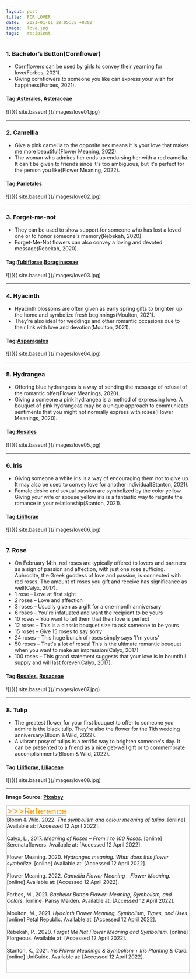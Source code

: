 ```yaml
---
layout: post
title:  FOR LOVER
date:   2021-01-01 18:05:55 +0300
image:  love.jpg
tags:   recipient
---
```

### 1. Bachelor’s Button(Cornflower)
* Cornflowers can be used by girls to convey their yearning for love(Forbes, 2021).
* Giving cornflowers to someone you like can express your wish for happiness(Forbes, 2021).

#### Tag:[Asterales](/asterales), [Asteraceae](/asteraceae)
![]({{ site.baseurl }}/images/love01.jpg)
<br>

***

### 2. Camellia
* Give a pink camellia to the opposite sex means it is your love that makes me more beautiful(Flower Meaning, 2022).
* The woman who admires her ends up endorsing her with a red camellia. It can't be given to friends since it's too ambiguous, but it's perfect for the person you like(Flower Meaning, 2022). 

#### Tag:[Parietales](/parietales)
![]({{ site.baseurl }}/images/love02.jpg)
<br>

***

### 3. Forget-me-not
* They can be used to show support for someone who has lost a loved one or to honor someone's memory(Rebekah, 2020). 
* Forget-Me-Not flowers can also convey a loving and devoted message(Rebekah, 2020).

#### Tag:[Tubiflorae](/tubiflorae),[Boraginaceae](/boraginaceae)
![]({{ site.baseurl }}/images/love03.jpg)
<br>

***

### 4. Hyacinth
* Hyacinth blossoms are often given as early spring gifts to brighten up the home and symbolize fresh beginnings(Moulton, 2021). 
* They’re also ideal for weddings and other romantic occasions due to their link with love and devotion(Moulton, 2021).

#### Tag:[Asparagales](/asparagales)
![]({{ site.baseurl }}/images/love04.jpg)
<br>

***

### 5. Hydrangea
* Offering blue hydrangeas is a way of sending the message of refusal of the romantic offer(Flower Meanings, 2020). 
* Giving a someone a pink hydrangea is a method of expressing love. A bouquet of pink hydrangeas may be a unique approach to communicate sentiments that you might not normally express with roses(Flower Meanings, 2020).

#### Tag:[Rosales](/rosales)
![]({{ site.baseurl }}/images/love05.jpg)
<br>

***

### 6. Iris
* Giving someone a white iris is a way of encouraging them not to give up. It may also be used to convey love for another individual(Stanton, 2021).
* Female desire and sexual passion are symbolized by the color yellow. Giving your wife or spouse yellow iris is a fantastic way to reignite the romance in your relationship(Stanton, 2021).

#### Tag:[Liliflorae](/liliflorae)
![]({{ site.baseurl }}/images/love06.jpg)
<br>

***

### 7. Rose
* On February 14th, red roses are typically offered to lovers and partners as a sign of passion and affection, with just one rose sufficing. Aphrodite, the Greek goddess of love and passion, is connected with red roses. The amount of roses you gift and receive has significance as well(Calyx, 2017).
* 1 rose – Love at first sight
* 2 roses – Love and affection
* 3 roses – Usually given as a gift for a one-month anniversary
* 6 roses – You're infatuated and want the recipient to be yours
* 10 roses – You want to tell them that their love is perfect
* 12 roses – This is a classic bouquet size to ask someone to be yours
* 15 roses – Give 15 roses to say sorry
* 24 roses – This huge bunch of roses simply says 'I'm yours'
* 50 roses – That's a lot of roses! This is the ultimate romantic bouquet when you want to make an impression(Calyx, 2017)
* 100 roses – This grand statement suggests that your love is in bountiful supply and will last forever(Calyx, 2017).

#### Tag:[Rosales](/rosales), [Rosaceae](/rosaceae)
![]({{ site.baseurl }}/images/love07.jpg)
<br>

***

### 8. Tulip
* The greatest flower for your first bouquet to offer to someone you admire is the black tulip. They're also the flower for the 11th wedding anniversary(Bloom & Wild, 2022).
* A vibrant posy of tulips is a terrific way to brighten someone's day. It can be presented to a friend as a nice get-well gift or to commemorate accomplishments(Bloom & Wild, 2022). 

#### Tag:[Liliflorae](/liliflorae), [Liliaceae](/liliaceae)
![]({{ site.baseurl }}/images/love08.jpg)
<br>

***

__Image Source:__ <a href="https://pixabay.com/">__Pixabay__</a>


<html lang="en">
 
<head>
    <meta charset="UTF-8">
    <title>Title</title>
</head>
 
<body>
    <div style="border: 2px solid lightgray;">
    <a href="javascript:;" id="btn" style="font-size: 24px; font-style: bold; color:rgb(255, 157, 0);">
        >>>Reference</a>
    <span id="content">
        <br>
        Bloom & Wild. 2022. <i>The symbolism and colour meaning of tulips.</i> [online] Available at: <https://www.bloomandwild.com/the-meaning-and-symbolism-of-tulip-flowers> [Accessed 12 April 2022].<br><br>
        Calyx, L., 2017. <i>Meaning of Roses – From 1 to 100 Roses.</i> [online] Serenataflowers. Available at: <https://www.serenataflowers.com/pollennation/meaning-roses-1-to-100-roses/> [Accessed 12 April 2022].<br><br>
        Flower Meaning. 2020. <i>Hydrangea meaning. What does this flower symbolize.</i> [online] Available at: <https://flower-meanings.com/hydrangea-meaning/> [Accessed 12 April 2022].<br><br>
        Flower Meaning. 2022. <i>Camellia Flower Meaning - Flower Meaning.</i> [online] Available at: <https://www.flowermeaning.com/camellia-flower-meaning/> [Accessed 12 April 2022].<br><br>
        Forbes, M., 2021. <i>Bachelor Button Flower: Meaning, Symbolism, and Colors.</i> [online] Pansy Maiden. Available at: <https://www.pansymaiden.com/flowers/meaning/bachelor-button/> [Accessed 12 April 2022].<br><br>
        Moulton, M., 2021. <i>Hyacinth Flower Meaning, Symbolism, Types, and Uses.</i> [online] Petal Republic. Available at: <https://www.petalrepublic.com/hyacinth-flower/> [Accessed 12 April 2022].<br><br>
        Rebekah, P., 2020. <i>Forget Me Not Flower Meaning and Symbolism.</i> [online] Florgeous. Available at: <https://florgeous.com/forget-me-not-flower-meaning/> [Accessed 12 April 2022].<br><br>
        Stanton, K., 2021. <i>Iris Flower Meanings & Symbolism + Iris Planting & Care.</i> [online] UniGuide. Available at: <https://www.uniguide.com/iris-flower-meaning-symbolism/> [Accessed 12 April 2022].<br><br>
        <br>
    </span>
    </div>
    <script type="text/javascript">
        //获取button按钮
        var btn = document.getElementById('btn');
        //获取p
        var content = document.getElementById('content');
        //获取p中的内容
        var str = content.innerHTML;
        //定义一个变量，表示当前的状态（收缩、展开）
        var onOff = true; // true表示展开
        btn.onclick = function() {
            if (onOff) {
                content.innerHTML = str.substr(0, 0);
            } else {
                //说明当前状态是收缩的，需要展开
                content.innerHTML = str
            }
            onOff = !onOff; //每点击一次，改变一次展开、收缩状态
            return false; //阻止a标签的默认事件
        }
    </script>

</body>
 
</html>